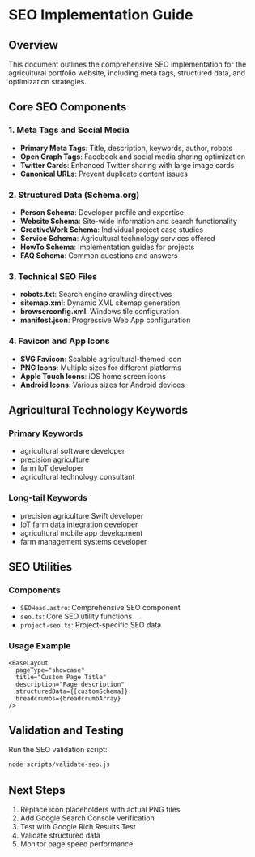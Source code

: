 # SEO Implementation Guide

## Overview

This document outlines the comprehensive SEO implementation for the agricultural portfolio website, including meta tags, structured data, and optimization strategies.

## Core SEO Components

### 1. Meta Tags and Social Media

- **Primary Meta Tags**: Title, description, keywords, author, robots
- **Open Graph Tags**: Facebook and social media sharing optimization
- **Twitter Cards**: Enhanced Twitter sharing with large image cards
- **Canonical URLs**: Prevent duplicate content issues

### 2. Structured Data (Schema.org)

- **Person Schema**: Developer profile and expertise
- **Website Schema**: Site-wide information and search functionality
- **CreativeWork Schema**: Individual project case studies
- **Service Schema**: Agricultural technology services offered
- **HowTo Schema**: Implementation guides for projects
- **FAQ Schema**: Common questions and answers

### 3. Technical SEO Files

- **robots.txt**: Search engine crawling directives
- **sitemap.xml**: Dynamic XML sitemap generation
- **browserconfig.xml**: Windows tile configuration
- **manifest.json**: Progressive Web App configuration

### 4. Favicon and App Icons

- **SVG Favicon**: Scalable agricultural-themed icon
- **PNG Icons**: Multiple sizes for different platforms
- **Apple Touch Icons**: iOS home screen icons
- **Android Icons**: Various sizes for Android devices

## Agricultural Technology Keywords

### Primary Keywords

- agricultural software developer
- precision agriculture
- farm IoT developer
- agricultural technology consultant

### Long-tail Keywords

- precision agriculture Swift developer
- IoT farm data integration developer
- agricultural mobile app development
- farm management systems developer

## SEO Utilities

### Components

- `SEOHead.astro`: Comprehensive SEO component
- `seo.ts`: Core SEO utility functions
- `project-seo.ts`: Project-specific SEO data

### Usage Example

```astro
<BaseLayout
  pageType="showcase"
  title="Custom Page Title"
  description="Page description"
  structuredData={[customSchema]}
  breadcrumbs={breadcrumbArray}
/>
```

## Validation and Testing

Run the SEO validation script:

```bash
node scripts/validate-seo.js
```

## Next Steps

1. Replace icon placeholders with actual PNG files
2. Add Google Search Console verification
3. Test with Google Rich Results Test
4. Validate structured data
5. Monitor page speed performance
